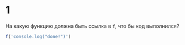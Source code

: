 # 1
На какую функцию должна быть ссылка в `f`, что бы код выполнился?
```javascript
f('console.log("done!")')
```
<!-- 
// var f = eval; // правильный вариант
// var f = Function; // не правильно, потому что вызов `f` вернет новую функцию, которую еще нужно вызвать
// var f = setTimeout; // правильный вариант, показывающий углубленные знания кандидата
 -->